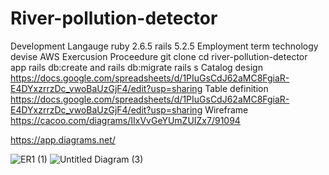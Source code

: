 
# River-pollution-detector
Development Langauge
   ruby 2.6.5
   rails 5.2.5
Employment term technology
   devise
   AWS
 Exercusion Proceedure
  git clone
  cd river-pollution-detector app
  rails db:create and rails db:migrate
  rails s
Catalog design
    https://docs.google.com/spreadsheets/d/1PIuGsCdJ62aMC8FgiaR-E4DYxzrrzDc_vwoBaUzGjF4/edit?usp=sharing
Table definition
    https://docs.google.com/spreadsheets/d/1PIuGsCdJ62aMC8FgiaR-E4DYxzrrzDc_vwoBaUzGjF4/edit?usp=sharing
Wireframe
  https://cacoo.com/diagrams/IIxVvGeYUmZUIZx7/91094
  
  https://app.diagrams.net/
  
  ![ER1 (1)](https://user-images.githubusercontent.com/81798427/130376361-e82f3572-d5b6-45bf-adfe-92f0e5bf2620.png)
![Untitled Diagram (3)](https://user-images.githubusercontent.com/81798427/130376769-a73a348f-d10b-4b19-8655-751d09aa5e6f.png)


  
  
